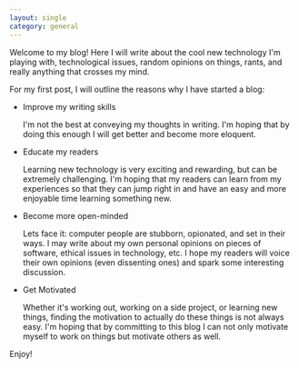 ```yaml
---
layout: single
category: general
---
```


Welcome to my blog! Here I will write about the cool new technology I'm playing with, technological issues, random opinions on things, rants, and really anything that crosses my mind.

For my first post, I will outline the reasons why I have started a blog:

* Improve my writing skills

    I'm not the best at conveying my thoughts in writing. I'm hoping that by doing this enough I will get better and become more eloquent.

* Educate my readers

    Learning new technology is very exciting and rewarding, but can be extremely challenging. I'm hoping that my readers can learn from my experiences so that they can jump right in and have an easy and more enjoyable time learning something new.

* Become more open-minded

    Lets face it: computer people are stubborn, opionated, and set in their ways. I may write about my own personal opinions on pieces of software, ethical issues in technology, etc. I hope my readers will voice their own opinions (even dissenting ones) and spark some interesting discussion.

* Get Motivated

    Whether it's working out, working on a side project, or learning new things, finding the motivation to actually do these things is not always easy. I'm hoping that by committing to this blog I can not only motivate myself to work on things but motivate others as well.

Enjoy!
